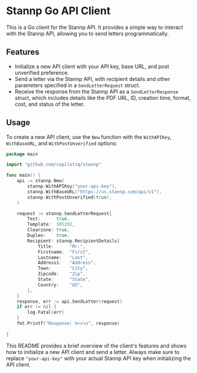 # Stannp Go API Client

This is a Go client for the Stannp API. It provides a simple way to interact with the Stannp API, allowing you to send letters programmatically.

## Features

- Initialize a new API client with your API key, base URL, and post unverified preference.
- Send a letter via the Stannp API, with recipient details and other parameters specified in a `SendLetterRequest` struct.
- Receive the response from the Stannp API as a `SendLetterResponse` struct, which includes details like the PDF URL, ID, creation time, format, cost, and status of the letter.

## Usage

To create a new API client, use the `New` function with the `WithAPIKey`, `WithBaseURL`, and `WithPostUnverified` options:

```go
package main

import "github.com/copilotiq/stannp"

func main() {
	api := stannp.New(
		stannp.WithAPIKey("your-api-key"),
		stannp.WithBaseURL("https://us.stannp.com/api/v1"),
		stannp.WithPostUnverified(true),
	)

	request := stannp.SendLetterRequest{
		Test:      true,
		Template:  305202,
		Clearzone: true,
		Duplex:    true,
		Recipient: stannp.RecipientDetails{
			Title:      "Mr.",
			Firstname:  "First",
			Lastname:   "Last",
			Address1:   "Address",
			Town:       "City",
			Zipcode:    "Zip",
			State:      "State",
			Country:    "US",
		},
	}
	response, err := api.SendLetter(request)
	if err != nil {
		log.Fatal(err)
	}
	fmt.Printf("Response: %+v\n", response)
	
}
```

This README provides a brief overview of the client's features and shows how to initialize a new API client and send a letter. Always make sure to replace `"your-api-key"` with your actual Stannp API key when initializing the API client.
